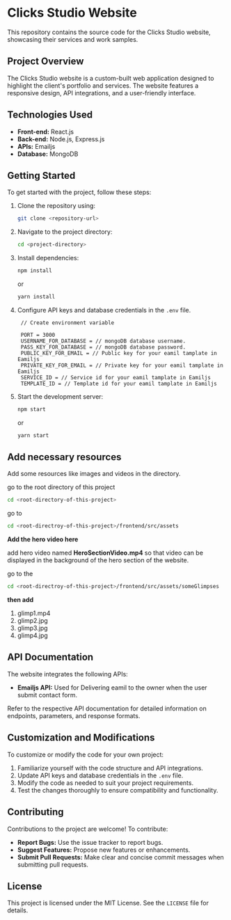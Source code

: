 
# Clicks Studio Website

This repository contains the source code for the Clicks Studio website, showcasing their services and work samples.

## Project Overview

The Clicks Studio website is a custom-built web application designed to highlight the client's portfolio and services. The website features a responsive design, API integrations, and a user-friendly interface.

## Technologies Used

- **Front-end:** React.js
- **Back-end:** Node.js, Express.js  
- **APIs:** Emailjs 
- **Database:** MongoDB  

## Getting Started

To get started with the project, follow these steps:

1. Clone the repository using:  
   ```bash
   git clone <repository-url>
   ```
2. Navigate to the project directory:  
   ```bash
   cd <project-directory>
   ```
3. Install dependencies:  
   ```bash
   npm install
   ```
   or  
   ```bash
   yarn install
   ```
4. Configure API keys and database credentials in the `.env` file.  
   ```
    // Create environment variable

    PORT = 3000
    USERNAME_FOR_DATABASE = // mongoDB database username.
    PASS_KEY_FOR_DATABASE = // mongoDB database password.
    PUBLIC_KEY_FOR_EMAIL = // Public key for your eamil tamplate in Eamiljs
    PRIVATE_KEY_FOR_EMAIL = // Private key for your eamil tamplate in Eamiljs
    SERVICE_ID = // Service id for your eamil tamplate in Eamiljs
    TEMPLATE_ID = // Template id for your eamil tamplate in Eamiljs
5. Start the development server:  
   ```bash
   npm start
   ```
   or  
   ```bash
   yarn start
   ```
## Add necessary resources

Add some resources like images and videos in the directory.

go to the root directory of this project
```bash
cd <root-directory-of-this-project>
```

go to 
```bash
cd <root-directroy-of-this-project>/frontend/src/assets
```
**Add the hero video here**

add hero video named **HeroSectionVideo.mp4** so that video can be displayed in the background of the hero section of the website.

go to the
```bash
cd <root-directroy-of-this-project>/frontend/src/assets/someGlimpses
```
**then add**

1. glimp1.mp4
2. glimp2.jpg
2. glimp3.jpg
2. glimp4.jpg


## API Documentation

The website integrates the following APIs:

- **Emailjs API:** Used for Delivering eamil to the owner when the user submit contact form.

Refer to the respective API documentation for detailed information on endpoints, parameters, and response formats.

## Customization and Modifications

To customize or modify the code for your own project:

1. Familiarize yourself with the code structure and API integrations.  
2. Update API keys and database credentials in the `.env` file.  
3. Modify the code as needed to suit your project requirements.  
4. Test the changes thoroughly to ensure compatibility and functionality.  

## Contributing

Contributions to the project are welcome! To contribute:

- **Report Bugs:** Use the issue tracker to report bugs.  
- **Suggest Features:** Propose new features or enhancements.  
- **Submit Pull Requests:** Make clear and concise commit messages when submitting pull requests.

## License

This project is licensed under the MIT License. See the `LICENSE` file for details.
